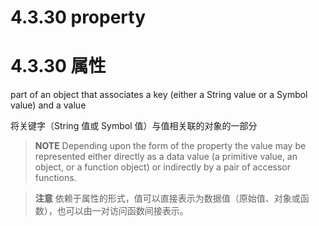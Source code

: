 # 4.3.30 property

# 4.3.30 属性

part of an object that associates a key (either a String value or a Symbol value) and a value

将关键字（String 值或 Symbol 值）与值相关联的对象的一部分

> **NOTE** Depending upon the form of the property the value may be represented either directly as a data value (a primitive value, an object, or a function object) or indirectly by a pair of accessor functions.

> **注意** 依赖于属性的形式，值可以直接表示为数据值（原始值、对象或函数），也可以由一对访问函数间接表示。
